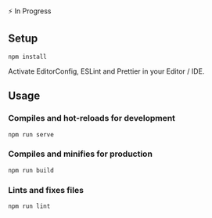 :zap: In Progress

## Setup
```
npm install
```

Activate EditorConfig, ESLint and Prettier in your Editor / IDE.

## Usage

### Compiles and hot-reloads for development
```
npm run serve
```

### Compiles and minifies for production
```
npm run build
```

### Lints and fixes files
```
npm run lint
```
